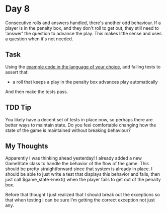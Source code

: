 Day 8
=====
Consecutive rolls and answers handled, there's another odd behaviour. If a
player is in the penalty box, and they don't roll to get out, they still need
to 'answer' the question to advance the play. This makes little sense and
uses a question when it's not needed.

Task
----
Using the [example code in the language of your choice][1], add failing tests to
assert that:
- a roll that keeps a play in the penalty box advances play automatically

And then make the tests pass.

TDD Tip
-------
You likely have a decent set of tests in place now, so perhaps there are better
ways to maintain state. Do you feel comfortable changing how the state of the 
game is maintained without breaking behaviour? 

[1]: https://github.com/caradojo/trivia

My Thoughts
-----------
Apparently I was thinking ahead yesterday! I already added a new GameState class
to handle the behavior of the flow of the game. This should be pretty
straightforward since that system is already in place. I should be able to just
write a test that displays this behavior and fails, then just call
$game_state->next() when the player fails to get out of the penalty box.

Before that thought I just realized that I should break out the exceptions so
that when testing I can be sure I'm getting the correct exception not just any.
